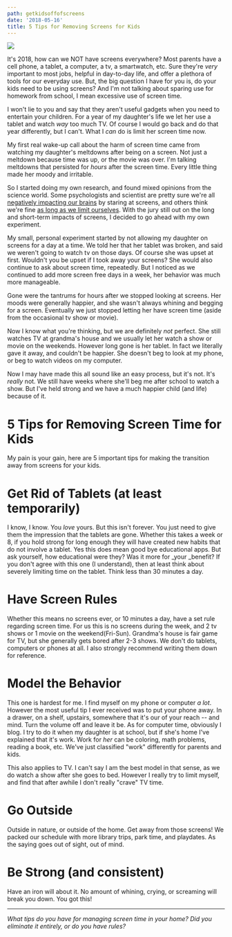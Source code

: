 ```yaml
---
path: getkidsoffofscreens
date: '2018-05-16'
title: 5 Tips for Removing Screens for Kids
---
```

![](/assets/5tipsremovescreens.png)

It's 2018, how can we NOT have screens everywhere?  Most parents have a cell phone, a tablet, a computer, a tv, a smartwatch, etc.  Sure they're _very_ important to most jobs, helpful in day-to-day life, and offer a plethora of tools for our everyday use.  But, the big question I have for you is, do your kids need to be using screens?  And I'm not talking about sparing use for homework from school, I mean excessive use of screen time.

I won't lie to you and say that they aren't useful gadgets when you need to entertain your children.  For a year of my daughter's life we let her use a tablet and watch _way_ too much TV.  Of course I would go back and do that year differently, but I can't.  What I _can_ do is limit her screen time now.

My first real wake-up call about the harm of screen time came from watching my daughter's meltdowns after being on a screen.  Not just a meltdown because time was up, or the movie was over.  I'm talking meltdowns that persisted for _hours_ after the screen time.  Every little thing made her moody and irritable.

So I started doing my own research, and found mixed opinions from the science world.  Some psychologists and scientist are pretty sure we're all [negatively impacting our brains](http://www.bbc.com/news/health-11500084) by staring at screens, and others think we're fine [as long as we limit ourselves](https://www.thetimes.co.uk/article/screen-time-is-not-bad-for-children-gttq8zf5m).  With the jury still out on the long and short-term impacts of screens, I decided to go ahead with my own experiment.

My small, personal experiment started by not allowing my daughter on screens for a day at a time.  We told her that her tablet was broken, and said we weren't going to watch tv on those days.  Of course she was upset at first.  Wouldn't you be upset if I took away your screens?  She would also continue to ask about screen time, repeatedly. But I noticed as we continued to add more screen free days in a week, her behavior was much more manageable.  

Gone were the tantrums for hours after we stopped looking at screens.  Her moods were generally happier, and she wasn't always whining and begging for a screen.  Eventually we just stopped letting her have screen time (aside from the occasional tv show or movie).

Now I know what you're thinking, but we are definitely _not_ perfect.  She still watches TV at grandma's house and we usually let her watch a show or movie on the weekends.  However long gone is her tablet.  In fact we literally gave it away, and couldn't be happier.  She doesn't beg to look at my phone, or beg to watch videos on my computer. 

Now I may have made this all sound like an easy process, but it's not.  It's _really_ not.  We still have weeks where she'll beg me after school to watch a show.  But I've held strong and we have a much happier child (and life) because of it.

# 5 Tips for Removing Screen Time for Kids

My pain is your gain, here are 5 important tips for making the transition away from screens for your kids.

# Get Rid of Tablets (at least temporarily)

I know, I know. You _love_ yours.  But this isn't forever.  You just need to give them the impression that the tablets are gone.  Whether this takes a week or 8, if you hold strong for long enough they will have created new habits that do not involve a tablet.  Yes this does mean good bye educational apps. But ask yourself, how educational were they?  Was it more for _your _benefit?  If you don't agree with this one (I understand), then at least think about severely limiting time on the tablet.  Think less than 30 minutes a day.

# Have Screen Rules

Whether this means no screens ever, or 10 minutes a day, have a set rule regarding screen time.  For us this is no screens during the week, and 2 tv shows or 1 movie on the weekend(Fri-Sun).  Grandma's house is fair game for TV, but she generally gets bored after 2-3 shows.  We don't do tablets, computers or phones at all.  I also strongly recommend writing them down for reference.

# Model the Behavior

This one is hardest for me.  I find myself on my phone or computer _a lot_.  However the most useful tip I ever received was to put your phone away.  In a drawer, on a shelf, upstairs, somewhere that it's our of your reach -- and mind.  Turn the volume off and leave it be.  As for computer time, obviously I blog.  I try to do it when my daughter is at school, but if she's home I've explained that it's work.  Work for _her_ can be coloring, math problems, reading a book, etc.  We've just classified "work" differently for parents and kids.

This also applies to TV.  I can't say I am the best model in that sense, as we do watch a show after she goes to bed.  However I really try to limit myself, and find that after awhile I don't really "crave" TV time.

# Go Outside

Outside in nature, or outside of the home.  Get away from those screens! We packed our schedule with more library trips, park time, and playdates.  As the saying goes out of sight, out of mind.

# Be Strong (and consistent)

Have an iron will about it.  No amount of whining, crying, or screaming will break you down.  You got this!

- - -

_What tips do you have for managing screen time in your home?  Did you eliminate it entirely, or do you have rules?_
